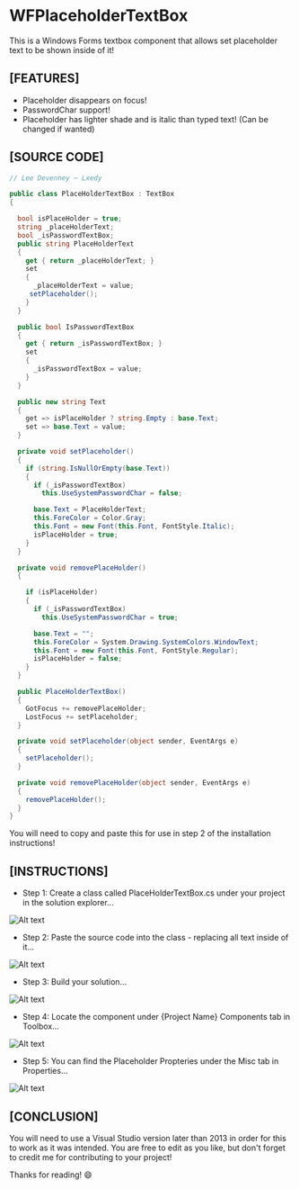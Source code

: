 # WFPlaceholderTextBox

This is a Windows Forms textbox component that allows set placeholder text to be shown inside of it!

## [FEATURES]

+ Placeholder disappears on focus!
+ PasswordChar support!
+ Placeholder has lighter shade and is italic than typed text! (Can be changed if wanted)

## [SOURCE CODE]

```cs
// Lee Devenney ~ Lxedy

public class PlaceHolderTextBox : TextBox
{

  bool isPlaceHolder = true;
  string _placeHolderText;
  bool _isPasswordTextBox;
  public string PlaceHolderText
  {
    get { return _placeHolderText; }
    set
    {
      _placeHolderText = value;
     setPlaceholder();
    }
  }

  public bool IsPasswordTextBox
  {
    get { return _isPasswordTextBox; }
    set
    {
      _isPasswordTextBox = value;
    }
  }

  public new string Text
  {
    get => isPlaceHolder ? string.Empty : base.Text;
    set => base.Text = value;
  }

  private void setPlaceholder()
  {
    if (string.IsNullOrEmpty(base.Text))
    {
      if (_isPasswordTextBox)
        this.UseSystemPasswordChar = false;

      base.Text = PlaceHolderText;
      this.ForeColor = Color.Gray;
      this.Font = new Font(this.Font, FontStyle.Italic);
      isPlaceHolder = true;
    }
  }

  private void removePlaceHolder()
  {

    if (isPlaceHolder)
    {
      if (_isPasswordTextBox)
        this.UseSystemPasswordChar = true;

      base.Text = "";
      this.ForeColor = System.Drawing.SystemColors.WindowText;
      this.Font = new Font(this.Font, FontStyle.Regular);
      isPlaceHolder = false;
    }
  }

  public PlaceHolderTextBox()
  {
    GotFocus += removePlaceHolder;
    LostFocus += setPlaceholder;
  }

  private void setPlaceholder(object sender, EventArgs e)
  {
    setPlaceholder();
  }

  private void removePlaceHolder(object sender, EventArgs e)
  {
    removePlaceHolder();
  }
}
```

You will need to copy and paste this for use in step 2 of the installation instructions!

## [INSTRUCTIONS]

+ Step 1: Create a class called PlaceHolderTextBox.cs under your project in the solution explorer...

![Alt text](https://i.imgur.com/a7OXQDD.png)

+ Step 2: Paste the source code into the class - replacing all text inside of it...

![Alt text](https://i.imgur.com/mJavV4q.png)

+ Step 3: Build your solution...

![Alt text](https://i.imgur.com/WPAWUmn.png)

+ Step 4: Locate the component under {Project Name} Components tab in Toolbox...

![Alt text](https://i.imgur.com/ByYXRj5.png)

+ Step 5: You can find the Placeholder Propteries under the Misc tab in Properties...

![Alt text](https://i.imgur.com/Fv0lV8W.png)

## [CONCLUSION]

You will need to use a Visual Studio version later than 2013 in order for this to work as it was intended.
You are free to edit as you like, but don't forget to credit me for contributing to your project!

Thanks for reading! 😄
